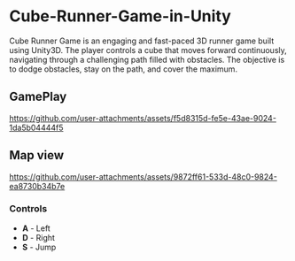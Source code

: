 # Cube-Runner-Game-in-Unity
Cube Runner Game is an engaging and fast-paced 3D runner game built using Unity3D. The player controls a cube that moves forward continuously, navigating through a challenging path filled with obstacles. The objective is to dodge obstacles, stay on the path, and cover the maximum.

## GamePlay
https://github.com/user-attachments/assets/f5d8315d-fe5e-43ae-9024-1da5b04444f5

## Map view
https://github.com/user-attachments/assets/9872ff61-533d-48c0-9824-ea8730b34b7e

### Controls
- **A** - Left
- **D** - Right
- **S** - Jump
